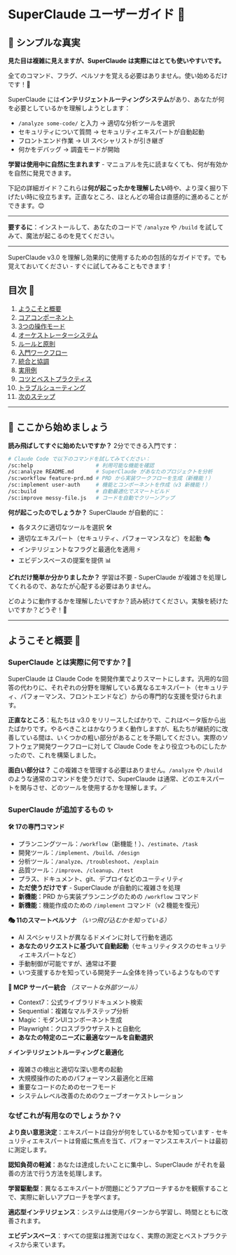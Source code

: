 # SuperClaude ユーザーガイド 🚀

## 🎯 シンプルな真実

**見た目は複雑に見えますが、SuperClaude は実際にはとても使いやすいです。**

全てのコマンド、フラグ、ペルソナを覚える必要はありません。使い始めるだけです！🎈

SuperClaude には**インテリジェントルーティングシステム**があり、あなたが何を必要としているかを理解しようとします：
- `/analyze some-code/` と入力 → 適切な分析ツールを選択
- セキュリティについて質問 → セキュリティエキスパートが自動起動
- フロントエンド作業 → UI スペシャリストが引き継ぎ
- 何かをデバッグ → 調査モードが開始

**学習は使用中に自然に生まれます** - マニュアルを先に読まなくても、何が有効かを自然に発見できます。

下記の詳細ガイド？これらは**何が起こったかを理解したい**時や、より深く掘り下げたい時に役立ちます。正直なところ、ほとんどの場合は直感的に進めることができます。😊

---

**要するに**：インストールして、あなたのコードで `/analyze` や `/build` を試してみて、魔法が起こるのを見てください。

---

SuperClaude v3.0 を理解し効果的に使用するための包括的なガイドです。でも覚えておいてください - すぐに試してみることもできます！

## 目次 📖

1. [ようこそと概要](#ようこそと概要-)
2. [コアコンポーネント](#コアコンポーネント-)
3. [3つの操作モード](#3つの操作モード-)
4. [オーケストレーターシステム](#オーケストレーターシステム-)
5. [ルールと原則](#ルールと原則-)
6. [入門ワークフロー](#入門ワークフロー-)
7. [統合と協調](#統合と協調-)
8. [実用例](#実用例-)
9. [コツとベストプラクティス](#コツとベストプラクティス-)
10. [トラブルシューティング](#トラブルシューティング--よくある問題-)
11. [次のステップ](#次のステップ-)

---

## 🚀 ここから始めましょう

**読み飛ばしてすぐに始めたいですか？** 2分でできる入門です：

```bash
# Claude Code で以下のコマンドを試してみてください：
/sc:help                    # 利用可能な機能を確認
/sc:analyze README.md       # SuperClaude があなたのプロジェクトを分析
/sc:workflow feature-prd.md # PRD から実装ワークフローを生成（新機能！）
/sc:implement user-auth     # 機能とコンポーネントを作成（v3 新機能！）
/sc:build                   # 自動最適化でスマートビルド
/sc:improve messy-file.js   # コードを自動でクリーンアップ
```

**何が起こったのでしょうか？** SuperClaude が自動的に：
- 各タスクに適切なツールを選択 🛠️
- 適切なエキスパート（セキュリティ、パフォーマンスなど）を起動 🎭
- インテリジェントなフラグと最適化を適用 ⚡
- エビデンスベースの提案を提供 📊

**どれだけ簡単か分かりましたか？** 学習は不要 - SuperClaude が複雑さを処理してくれるので、あなたが心配する必要はありません。

どのように動作するかを理解したいですか？読み続けてください。実験を続けたいですか？どうぞ！🎯

---

## ようこそと概要 👋

### SuperClaude とは実際に何ですか？🤔

SuperClaude は Claude Code を開発作業でよりスマートにします。汎用的な回答の代わりに、それぞれの分野を理解している異なるエキスパート（セキュリティ、パフォーマンス、フロントエンドなど）からの専門的な支援を受けられます。

**正直なところ**：私たちは v3.0 をリリースしたばかりで、これはベータ版から出たばかりです。やるべきことはかなりうまく動作しますが、私たちが継続的に改善している間は、いくつかの粗い部分があることを予期してください。実際のソフトウェア開発ワークフローに対して Claude Code をより役立つものにしたかったので、これを構築しました。

**面白い部分は？** この複雑さを管理する必要はありません。`/analyze` や `/build` のような通常のコマンドを使うだけで、SuperClaude は通常、どのエキスパートを関与させ、どのツールを使用するかを理解します。🪄

### SuperClaude が追加するもの ✨

**🛠️ 17の専門コマンド**
- プランニングツール：`/workflow`（新機能！）、`/estimate`、`/task`
- 開発ツール：`/implement`、`/build`、`/design`
- 分析ツール：`/analyze`、`/troubleshoot`、`/explain`
- 品質ツール：`/improve`、`/cleanup`、`/test`
- プラス、ドキュメント、git、デプロイなどのユーティリティ
- **ただ使うだけです** - SuperClaude が自動的に複雑さを処理
- **新機能**：PRD から実装プランニングのための `/workflow` コマンド
- **新機能**：機能作成のための `/implement` コマンド（v2 機能を復元）

**🎭 11のスマートペルソナ** *（いつ飛び込むかを知っている）*
- AI スペシャリストが異なるドメインに対して行動を適応
- **あなたのリクエストに基づいて自動起動**（セキュリティタスクのセキュリティエキスパートなど）
- 手動制御が可能ですが、通常は不要
- いつ支援するかを知っている開発チーム全体を持っているようなものです

**🔧 MCP サーバー統合** *（スマートな外部ツール）*
- Context7：公式ライブラリドキュメント検索
- Sequential：複雑なマルチステップ分析
- Magic：モダンUIコンポーネント生成
- Playwright：クロスブラウザテストと自動化
- **あなたの特定のニーズに最適なツールを自動選択**

**⚡ インテリジェントルーティングと最適化**
- 複雑さの検出と適切な深い思考の起動
- 大規模操作のためのパフォーマンス最適化と圧縮
- 重要なコードのためのセーフモード
- システムレベル改善のためのウェーブオーケストレーション

### なぜこれが有用なのでしょうか？💡

**より良い意思決定**：エキスパートは自分が何をしているかを知っています - セキュリティエキスパートは脅威に焦点を当て、パフォーマンスエキスパートは最初に測定します。

**認知負荷の軽減**：あなたは達成したいことに集中し、SuperClaude がそれを最善の方法で行う方法を処理します。

**学習駆動型**：異なるエキスパートが問題にどうアプローチするかを観察することで、実際に新しいアプローチを学べます。

**適応型インテリジェンス**：システムは使用パターンから学習し、時間とともに改善されます。

**エビデンスベース**：すべての提案は推測ではなく、実際の測定とベストプラクティスから来ています。